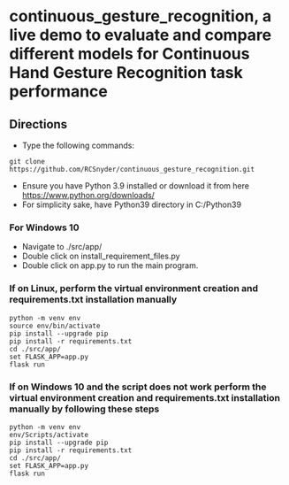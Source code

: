 
# continuous_gesture_recognition, a live demo to evaluate and compare different models for Continuous Hand Gesture Recognition task performance

## Directions

- Type the following commands:

```
git clone https://github.com/RCSnyder/continuous_gesture_recognition.git
```

- Ensure you have Python 3.9 installed or download it from here https://www.python.org/downloads/
- For simplicity sake, have Python39 directory in C:/Python39

### For Windows 10

- Navigate to ./src/app/
- Double click on install_requirement_files.py
- Double click on app.py to run the main program.

### If on Linux, perform the virtual environment creation and requirements.txt installation manually

```
python -m venv env
source env/bin/activate
pip install --upgrade pip
pip install -r requirements.txt
cd ./src/app/
set FLASK_APP=app.py
flask run
```

### If on Windows 10 and the script does not work perform the virtual environment creation and requirements.txt installation manually by following these steps

```
python -m venv env
env/Scripts/activate
pip install --upgrade pip
pip install -r requirements.txt
cd ./src/app/
set FLASK_APP=app.py
flask run
```
